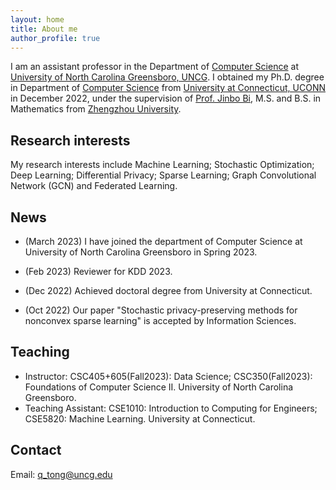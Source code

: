 ```yaml
---
layout: home
title: About me
author_profile: true
---
```

I am an assistant professor in the Department of [Computer Science](https://compsci.uncg.edu/) at [University of North Carolina Greensboro, UNCG](https://www.uncg.edu/). I obtained my Ph.D. degree in  Department of [Computer Science](https://www.cse.uconn.edu/) from [University at Connecticut, UCONN](https://uconn.edu/) in December 2022, under the supervision of [Prof. Jinbo Bi](https://jinbo-bi.uconn.edu/),  M.S. and B.S. in Mathematics from [Zhengzhou University](http://english.zzu.edu.cn/). 

## Research interests
My research interests include Machine Learning; Stochastic Optimization; Deep Learning; Differential Privacy; Sparse Learning; Graph Convolutional Network (GCN) and Federated Learning.  

## News
* (March 2023) I have joined the department of Computer Science at University of North Carolina Greensboro in Spring 2023.

* (Feb 2023) Reviewer for KDD 2023.

* (Dec 2022) Achieved doctoral degree from University at Connecticut.

* (Oct 2022) Our paper "Stochastic privacy-preserving methods for nonconvex sparse learning" is accepted by Information Sciences.


## Teaching
* Instructor: CSC405+605(Fall2023): Data Science; CSC350(Fall2023): Foundations of Computer Science II. University of North Carolina Greensboro.
* Teaching Assistant: CSE1010: Introduction to Computing for Engineers; CSE5820: Machine Learning. University at Connecticut.

## Contact
Email: q_tong@uncg.edu


